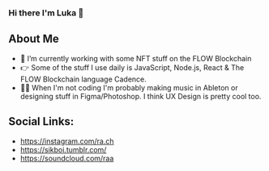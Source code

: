 ### Hi there I'm Luka 👋

## About Me 

- 🔭 I’m currently working with some NFT stuff on the FLOW Blockchain
- 👉 Some of the stuff I use daily is JavaScript, Node.js, React & The FLOW Blockchain language Cadence.
- 👩‍🎨 When I'm not coding I'm probably making music in Ableton or designing stuff in Figma/Photoshop. I think UX Design is pretty cool too.

## Social Links:

- https://instagram.com/ra.ch
- https://sikboi.tumblr.com/
- https://soundcloud.com/raa

